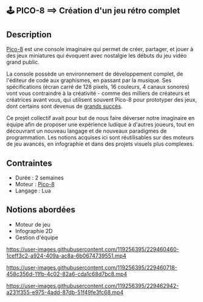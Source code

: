 ## 🕹 PICO-8 ==> Création d'un jeu rétro complet

## Description

[Pico-8](https://www.lexaloffle.com/pico-8.php) est une console imaginaire qui permet de créer, partager, et jouer à des jeux miniatures qui évoquent avec nostalgie les débuts du jeu vidéo grand public.

La console possède un environnement de développement complet, de l'éditeur de code aux graphismes, en passant par la musique. Ses spécifications (écran carré de 128 pixels, 16 couleurs, 4 canaux sonores) vont vous contraindre à la créativité - comme des milliers de créateurs et créatrices avant vous, qui utilisent souvent Pico-8 pour prototyper des jeux, dont certains sont devenus de [grands succès](https://www.youtube.com/watch?v=tkX63L7EW6s).

Ce projet collectif avait pour but de nous faire déverser notre imaginaire en équipe afin de proposer une expérience ludique à d'autres joueurs, tout en découvrant un nouveau langage et de nouveaux paradigmes de programmation. Les notions acquises ici sont réutilisables sur des moteurs de jeu avancés, en infographie et dans des projets visuels plus complexes.

## Contraintes

- Durée : 2 semaines
- Moteur : [Pico-8](https://www.lexaloffle.com/pico-8.php)
- Langage : Lua

## Notions abordées

- Moteur de jeu
- Infographie 2D
- Gestion d'équipe


https://user-images.githubusercontent.com/119256395/229460460-1ceff3c2-a924-409a-ac8a-6b0674739551.mp4


https://user-images.githubusercontent.com/119256395/229460718-458c356d-11fb-4c02-82a6-cda1c68d7bc8.mp4



https://user-images.githubusercontent.com/119256395/229462942-a231f355-e975-4add-87db-51f49fe3fc68.mp4
